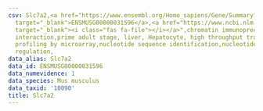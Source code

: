 ```yaml
---
csv: Slc7a2,<a href="https://www.ensembl.org/Homo_sapiens/Gene/Summary?db=core;g=ENSMUSG00000031596"
  target="_blank">ENSMUSG00000031596</a>,<a href="https://www.ncbi.nlm.nih.gov/pubmed/23834426"
  target="_blank"><i class="fas fa-file"></i></a>",chromatin immunoprecipitation assay,direct
  interaction,prime adult stage, liver, Hepatocyte, high throughput transcription
  profiling by microarray,nucleotide sequence identification,nucleotide sequence identification,transcriptional
  regulation,
data_alias: Slc7a2
data_id: ENSMUSG00000031596
data_numevidence: 1
data_species: Mus musculus
data_taxid: '10090'
title: Slc7a2
---
```

